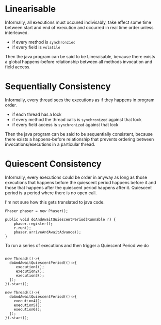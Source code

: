 # Linearisable 
Informally, all executions must occured indivisably, take effect some time between start
and end of execution and occurred in real time order unless interleaved.

- if every method is `synchronzied`
- if every field is `volatile`

Then the java program can be said to be Lineraisable, because there exists a global 
happens-before relationship between all methods invocation and field access.


# Sequentially Consistency
Informally, every thread sees the executions as if they happens in program order.

- if each thread has a lock
- if every method the thread calls is `synchronized` against that lock
- if every field access is `synchronized` against that lock

Then the java program can be said to be sequentially consistent, because there exists a 
happens-before relationship that prevents ordering between invocations/executions in 
a particular thread.



# Quiescent Consistency
Informally, every executions could be order in anyway as long as those executions that 
happens before the quiescent period happens before it and those that happens after the 
quiescent period happens after it. Quiescent period is a period where there is no open 
call.

I'm not sure how this gets translated to java code.

```
Phaser phaser = new Phaser();

public void doAndAwaitQuiescentPeriod(Runnable r) {
    phaser.register();
    r.run();
    phaser.arriveAndAwaitAdvance();
}
```

To run a series of executions and then trigger a Quiescent Period we do 
```

new Thread(()->{
  doAndAwaitQuiescentPeriod(()->{
     execution1();
     execution2();
     execution3();
  });
}).start();

new Thread(()->{
  doAndAwaitQuiescentPeriod(()->{
    execution4();
    execution5();
    execution6();
  });
}).start();
 
```




